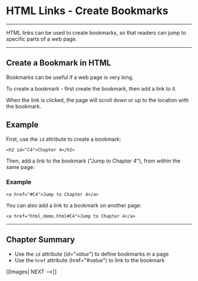 # HTML Links - Create Bookmarks
---

HTML links can be used to create bookmarks, so that readers can jump to specific parts of a web page.

---

## Create a Bookmark in HTML

Bookmarks can be useful if a web page is very long.

To create a bookmark - first create the bookmark, then add a link to it.

When the link is clicked, the page will scroll down or up to the location with the bookmark.

## Example

First, use the `id` attribute to create a bookmark:
```
<h2 id="C4">Chapter 4</h2>
```
Then, add a link to the bookmark ("Jump to Chapter 4"), from within the same page:

### Example
```
<a href="#C4">Jump to Chapter 4</a>
```

You can also add a link to a bookmark on another page:
```
<a href="html_demo.html#C4">Jump to Chapter 4</a>
```

---

## Chapter Summary

-   Use the `id` attribute (id="_value_") to define bookmarks in a page
-   Use the `href` attribute (href="#_value_") to link to the bookmark

[[Images| NEXT -->]]